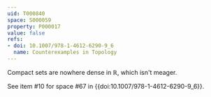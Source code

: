 ```yaml
---
uid: T000840
space: S000059
property: P000017
value: false
refs:
- doi: 10.1007/978-1-4612-6290-9_6
  name: Counterexamples in Topology
---
```


Compact sets are nowhere dense in $\mathbb R$, which isn't meager.

See item #10 for space #67 in {{doi:10.1007/978-1-4612-6290-9_6}}.
